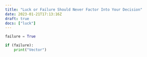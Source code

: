 ```yaml
---
title: "Luck or Failure Should Never Factor Into Your Decision"
date: 2023-01-21T17:13:16Z
draft: true
docs: ["luck"]
---
```



```python
failure = True

if (failure):
    print("Vector")
```